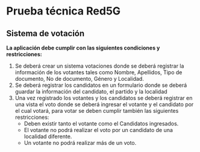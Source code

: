 # Prueba técnica Red5G

## Sistema de votación

**La aplicación debe cumplir con las siguientes condiciones y restricciones:**

1. Se deberá crear un sistema votaciones donde se deberá registrar la información de los votantes tales como Nombre, Apellidos, Tipo de documento, No de documento, Género y Localidad.
2. Se deberá registrar los candidatos en un formulario donde se deberá guardar la información del candidato, el partido y la localidad
3. Una vez registrado los votantes y los candidatos se deberá registrar en una vista el voto donde se deberá ingresar el votante y el candidato por el cual votará, para votar se deben cumplir también las siguientes restricciones:
    * Deben existir tanto el votante como el Candidatos ingresados.
    * El votante no podrá realizar el voto por un candidato de una localidad diferente.
    * Un votante no podrá realizar más de un voto.